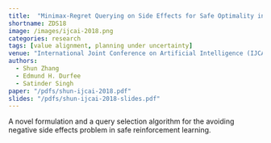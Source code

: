 ```yaml
---
title:  "Minimax-Regret Querying on Side Effects for Safe Optimality in Factored Markov Decision Processes"
shortname: ZDS18
image: /images/ijcai-2018.png
categories: research
tags: [value alignment, planning under uncertainty]
venue: "International Joint Conference on Artificial Intelligence (IJCAI), 2018"
authors:
  - Shun Zhang
  - Edmund H. Durfee
  - Satinder Singh
paper: "/pdfs/shun-ijcai-2018.pdf"
slides: "/pdfs/shun-ijcai-2018-slides.pdf"
---
```

A novel formulation and a query selection algorithm for the avoiding negative side effects problem in safe reinforcement learning.

<!-- Also presented as an extended abstract at _Autonomous Agents and Multiagent Systems (AAMAS)_, 2018. -->
